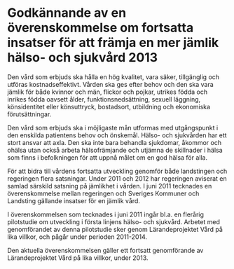 # Godkännande av en överenskommelse om fortsatta insatser för att främja en mer jämlik hälso- och sjukvård 2013

Den vård som erbjuds ska hålla en hög kvalitet, vara säker, tillgänglig och utföras kostnadseffektivt. Vården ska ges efter behov och den ska vara jämlik för både kvinnor och män, flickor och pojkar, utrikes födda och inrikes födda oavsett ålder, funktionsnedsättning, sexuell läggning, könsidentitet eller könsuttryck, bostadsort, utbildning och ekonomiska förutsättningar.

Den vård som erbjuds ska i möjligaste mån utformas med utgångspunkt i den enskilda patientens behov och önskemål. Hälso- och sjukvården har ett stort ansvar att axla. Den ska inte bara behandla sjukdomar, åkommor och ohälsa utan också arbeta hälsofrämjande och utjämna de skillnader i hälsa som finns i befolkningen för att uppnå målet om en god hälsa för alla.

För att bidra till vårdens fortsatta utveckling genomför både landstingen och regeringen flera satsningar. Under 2011 och 2012 har regeringen aviserat en samlad särskild satsning på jämlikhet i vården. I juni 2011 tecknades en överenskommelse mellan regeringen och Sveriges Kommuner och Landsting gällande insatser för en jämlik vård.

I överenskommelsen som tecknades i juni 2011 ingår bl.a. en flerårig pilotstudie om utveckling i första linjens hälso- och sjukvård. Arbetet med genomförandet av denna pilotstudie sker genom Lärandeprojektet Vård på lika villkor, och pågår under perioden 2011-2014.

Den aktuella överenskommelsen gäller ett fortsatt genomförande av Lärandeprojektet Vård på lika villkor, under 2013.
